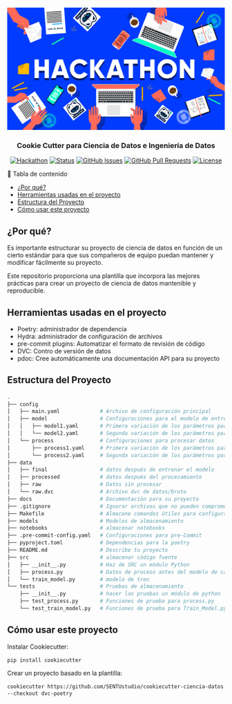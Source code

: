 <p align="center">
  <a href="" rel="noopener">
 <img src="docs/assets/img/fondo.png" alt="Project logo"></a>
</p>
<h3 align="center">Cookie Cutter para Ciencia de Datos e Ingeniería de Datos</h3>

<div align="center">

[![Hackathon](https://img.shields.io/badge/cookie_cutter_ciencia_datos-name-orange.svg)](https://sentustudio.github.io/)
[![Status](https://img.shields.io/badge/status-active-success.svg)]()
[![GitHub Issues](https://img.shields.io/github/issues/SENTUstudio/cookiecutter-ciencia-datos.svg)](https://github.com/SENTUstudio/cookiecutter-ciencia-datos/issues)
[![GitHub Pull Requests](https://img.shields.io/github/issues-pr/SENTUstudio/cookiecutter-ciencia-datos.svg)](https://github.com/SENTUstudio/cookiecutter-ciencia-datos/pulls)
[![License](https://img.shields.io/github/license/SENTUstudio/cookiecutter-ciencia-datos.svg)](LICENSE.md)

</div>

📝 Tabla de contenido

- [¿Por qué?](#por-qué)
- [Herramientas usadas en el proyecto](#herramientas-usadas-en-el-proyecto)
- [Estructura del Proyecto](#estructura-del-proyecto)
- [Cómo usar este proyecto](#cómo-usar-este-proyecto)

## ¿Por qué?

Es importante estructurar su proyecto de ciencia de datos en función de un cierto estándar para que sus compañeros de equipo puedan mantener y modificar fácilmente su proyecto.

Este repositorio proporciona una plantilla que incorpora las mejores prácticas para crear un proyecto de ciencia de datos mantenible y reproducible.


## Herramientas usadas en el proyecto
* Poetry: administrador de dependencia
* Hydra: administrador de configuración de archivos
* pre-commit plugins: Automatizar el formato de revisión de código
* DVC: Contro de versión de datos
* pdoc: Cree automáticamente una documentación API para su proyecto

## Estructura del Proyecto

```bash
.
├── config
│   ├── main.yaml             # Archivo de configuración principal
│   ├── model                 # Configuraciones para el modelo de entrenamiento
│   │   ├── model1.yaml       # Primera variación de los parámetros para entrenar el modelo
│   │   └── model2.yaml       # Segunda variación de los parámetros para entrenar el modelo
│   └── process               # Configuraciones para procesar datos
│       ├── process1.yaml     # Primera variación de los parámetros para procesar datos
│       └── process2.yaml     # Segunda variación de los parámetros para procesar datos
├── data
│   ├── final                 # datos después de entrenar el modelo
│   ├── processed             # datos después del procesamiento
│   ├── raw                   # Datos sin procesar
│   └── raw.dvc               # Archivo dvc de datos/bruto
├── docs                      # Documentación para su proyecto
├── .gitignore                # Ignorar archivos que no pueden comprometerse con GIT
├── Makefile                  # Almacene comandos útiles para configurar el entorno
├── models                    # Modelos de almacenamiento
├── notebooks                 # almacenar notebooks
├── .pre-commit-config.yaml   # Configuraciones para pre-Commit
├── pyproject.toml            # Dependencias para la poetry
├── README.md                 # Describe tu proyecto
├── src                       # almacenar código fuente
│   ├── __init__.py           # Haz de SRC un módulo Python
│   ├── process.py            # Datos de proceso antes del modelo de capacitación
│   └── train_model.py        # modelo de tren
└── tests                     # Pruebas de almacenamiento
    ├── __init__.py           # hacer las pruebas un módulo de python
    ├── test_process.py       # Funciones de prueba para process.py
    └── test_train_model.py   # Funciones de prueba para Train_Model.py
```

## Cómo usar este proyecto

Instalar Cookiecutter:

```shell
pip install cookiecutter
```

Crear un proyecto basado en la plantilla:

```shell
cookiecutter https://github.com/SENTUstudio/cookiecutter-ciencia-datos --checkout dvc-poetry
```

